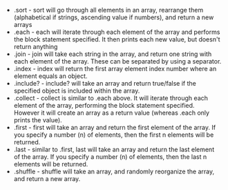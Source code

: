 - .sort - sort will go through all elements in an array, rearrange them (alphabetical if strings, ascending value if numbers), and return a new arrays
- .each - each will iterate through each element of the array and performs the block statement specified. It then prints each new value, but doesn't return anything
- .join - join will take each string in the array, and return one string with each element of the array. These can be separated by using a separator.
- .index - index will return the first array element index number where an element equals an object.
- .include? - include? will take an array and return true/false if the specified object is included within the array.
- .collect - collect is similar to .each above. It will iterate through each element of the array, performing the block statement specified. However it will create an array as a return value (whereas .each only prints the value).
- .first - first will take an array and return the first element of the array. If you specify a number (n) of elements, then the first n elements will be returned.
- .last - similar to .first, last will take an array and return the last element of the array. If you specify a number (n) of elements, then the last n elements will be returned.
- .shuffle - shuffle will take an array, and randomly reorganize the array, and return a new array.
